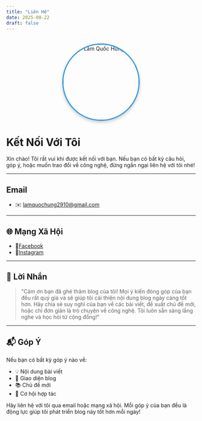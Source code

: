 ```yaml
---
title: "Liên Hệ"
date: 2025-08-22
draft: false
---
```


<div style="text-align: center; margin: 2rem 0;">
    <div style="width: 200px; height: 200px; margin: 0 auto; border-radius: 50%; overflow: hidden; border: 3px solid #3498db; box-shadow: 0 4px 8px rgba(0,0,0,0.2);">
        <img src="/image/your-photo.jpg" alt="Lâm Quốc Hưng" style="width: 100%; height: 100%; object-fit: cover;">
    </div>
</div>

# Kết Nối Với Tôi

Xin chào! Tôi rất vui khi được kết nối với bạn. Nếu bạn có bất kỳ câu hỏi, góp ý, hoặc muốn trao đổi về công nghệ, đừng ngần ngại liên hệ với tôi nhé!

---

## Email
- ✉️ [lamquochung2910@gmail.com](mailto:lamquochung2910@gmail.com)

---

## 🌐 Mạng Xã Hội
- 💬[Facebook](https://www.facebook.com/lamquochung2910)
- 💬[Instagram](https://www.instagram.com/quochung.29/)

---

## 💭 Lời Nhắn
> "Cảm ơn bạn đã ghé thăm blog của tôi! Mọi ý kiến đóng góp của bạn đều rất quý giá và sẽ giúp tôi cải thiện nội dung blog ngày càng tốt hơn. Hãy chia sẻ suy nghĩ của bạn về các bài viết, đề xuất chủ đề mới, hoặc chỉ đơn giản là trò chuyện về công nghệ. Tôi luôn sẵn sàng lắng nghe và học hỏi từ cộng đồng!"

---

## 📬 Góp Ý
Nếu bạn có bất kỳ góp ý nào về:
- 💡 Nội dung bài viết
- 🎨 Giao diện blog
- 📚 Chủ đề mới
- 🤝 Cơ hội hợp tác

Hãy liên hệ với tôi qua email hoặc mạng xã hội. Mỗi góp ý của bạn đều là động lực giúp tôi phát triển blog này tốt hơn mỗi ngày!  
